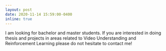 ```yaml
---
layout: post
date: 2020-11-14 15:59:00-0400
inline: true
---
```


I am looking for bachelor and master students.  If you are interested in doing thesis and projects in areas related to Video Understanding and Reinforcement Learning please do not hesitate to contact me!
